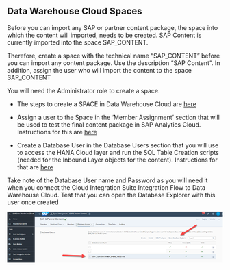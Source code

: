 ## Data Warehouse Cloud Spaces

Before you can import any SAP or partner content package, the space into which the content will imported, needs to be created.   SAP Content is currently imported into the space SAP_CONTENT.

Therefore, create a space with the technical name “SAP_CONTENT” before you can import any content package. Use the description “SAP Content”. In addition, assign the user who will import the content to the space SAP_CONTENT

You will need the Administrator role to create a space.

- The steps to create a SPACE in Data Warehouse Cloud are [here](https://help.sap.com/docs/SAP_DATA_WAREHOUSE_CLOUD/9f804b8efa8043539289f42f372c4862/bbd41b82ad4d4d9ba91341545f0b37e7.html)

 

- Assign a user to the Space in the ‘Member Assignment’ section that will be used to test the final content package in SAP Analytics Cloud.  Instructions for this are [here](https://help.sap.com/docs/SAP_DATA_WAREHOUSE_CLOUD/be5967d099974c69b77f4549425ca4c0/9d59fe511ae644d98384897443054c16.html)

 

- Create a Database User in the Database Users section that you will use to access the HANA Cloud layer and run the SQL Table Creation scripts (needed for the Inbound Layer objects for the content).  Instructions for that are [here](https://help.sap.com/docs/SAP_DATA_WAREHOUSE_CLOUD/be5967d099974c69b77f4549425ca4c0/798e3fd6707940c3bd2219b2d1ebaac2.html)

Take note of the Database User name and Password as you will need it when you connect the Cloud Integration Suite Integration Flow to Data Warehouse Cloud.  Test that you can open the Database Explorer with this user once created

 

![DWC Create Space](../images/DWCLane_SpaceCreate1.png)
